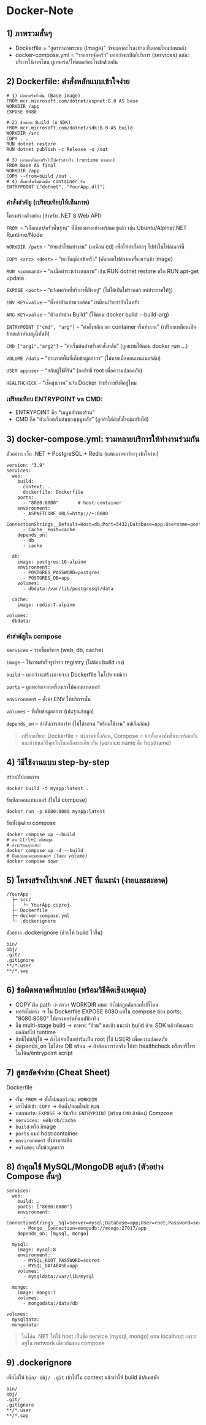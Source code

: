 # Docker-Note

## 1) ภาพรวมสั้นๆ
* Dockerfile = “สูตรทำภาพระบบ (Image)” ว่าจะเอาอะไรลงบ้าง ขั้นตอนไหนก่อนหลัง
* docker-compose.yml = “รายการจัดครัว” บอกว่าจะเปิดกี่บริการ (services) แต่ละบริการใช้ภาพไหน ผูกพอร์ต/โฟลเดอร์อะไรเข้าด้วยกัน

## 2) Dockerfile: คำสั่งหลักแบบเข้าใจง่าย
```
# 1) เลือกครัวตั้งต้น (Base image)
FROM mcr.microsoft.com/dotnet/aspnet:8.0 AS base
WORKDIR /app
EXPOSE 8080

# 2) ขั้นตอน Build (มี SDK)
FROM mcr.microsoft.com/dotnet/sdk:8.0 AS build
WORKDIR /src
COPY . .
RUN dotnet restore
RUN dotnet publish -c Release -o /out

# 3) เอาของที่อบเสร็จไปใส่ครัวตัวจริง (runtime บางเบา)
FROM base AS final
WORKDIR /app
COPY --from=build /out .
# 4) ตั้งคำสั่งเริ่มต้นเมื่อ container รัน
ENTRYPOINT ["dotnet", "YourApp.dll"]
```
### คำสั่งสำคัญ (เปรียบเทียบให้เห็นภาพ)

โครงสร้างตัวอย่าง (สำหรับ .NET 8 Web API)

`FROM` <image> – “เลือกเตา/ครัวพื้นฐาน” ที่มีของบางอย่างพร้อมอยู่แล้ว เช่น Ubuntu/Alpine/.NET Runtime/Node

`WORKDIR /path` – “ย้ายเข้าโซนทำงาน” (เหมือน cd) เพื่อให้คำสั่งต่อๆ ไปทำในโฟลเดอร์นี้

`COPY <src> <dest>` – “ยกวัตถุดิบเข้าครัว” (คัดลอกไฟล์จากเครื่องเราเข้า image)

`RUN <command>` – “ลงมือทำระหว่างอบภาพ” เช่น RUN dotnet restore หรือ RUN apt-get update

`EXPOSE <port>` – “แจ้งพอร์ตที่บริการนี้ฟังอยู่” (ไม่ได้เปิดไฟร์วอลล์ แค่ประกาศให้รู้)

`ENV KEY=value` – “ตั้งค่าตัวแปรแวดล้อม” เหมือนป้ายกำกับในครัว

`ARG KEY=value` – “ตัวแปรช่วง Build” (ใช้ตอน docker build --build-arg)

`ENTRYPOINT ["cmd", "arg"]` – “คำสั่งหลักเวลา container เริ่มทำงาน” (เปรียบเหมือนเปิดร้านแล้วทำเมนูนี้ทันที)

`CMD ["arg1","arg2"]` – “ค่าเริ่มต้นสำหรับคำสั่งหลัก” (ถูกแทนได้ตอน docker run ...)

`VOLUME /data` – “ประกาศพื้นที่เก็บข้อมูลถาวร” (ไม่หายเมื่อคอนเทนเนอร์ดับ)

`USER appuser` – “สลับผู้ใช้ที่รัน” (ลดสิทธิ์ root เพื่อความปลอดภัย)

`HEALTHCHECK` – “เช็คสุขภาพ” แจ้ง Docker ว่าบริการยังดีอยู่ไหม

### เปรียบเทียบ ENTRYPOINT vs CMD:

* ENTRYPOINT คือ “เมนูหลักของร้าน”
* CMD คือ “ตัวเลือกเริ่มต้นของเมนูหลัก” (ลูกค้าใส่คำสั่งใหม่มาทับได้)

## 3) docker-compose.yml: รวมหลายบริการให้ทำงานร่วมกัน
ตัวอย่าง: เว็บ .NET + PostgreSQL + Redis (แสดงภาพกว้างๆ เข้าใจง่าย)
```
version: "3.9"
services:
  web:
    build:
      context: .
      dockerfile: Dockerfile
    ports:
      - "8080:8080"       # host:container
    environment:
      - ASPNETCORE_URLS=http://+:8080
      - ConnectionStrings__Default=Host=db;Port=5432;Database=app;Username=postgres;Password=postgres
      - Cache__Host=cache
    depends_on:
      - db
      - cache

  db:
    image: postgres:16-alpine
    environment:
      - POSTGRES_PASSWORD=postgres
      - POSTGRES_DB=app
    volumes:
      - dbdata:/var/lib/postgresql/data

  cache:
    image: redis:7-alpine

volumes:
  dbdata:

```
### คำสำคัญใน compose
`services` – รายชื่อบริการ (web, db, cache)

`image` – ใช้ภาพสำเร็จรูปจาก registry (ไม่ต้อง build เอง)

`build` – บอกว่าจะสร้างภาพจาก Dockerfile ในโปรเจกต์เรา

`ports` – ผูกพอร์ตจากเครื่องเราไปคอนเทนเนอร์

`environment` – ตั้งค่า ENV ให้บริการนั้น

`volumes` – ที่เก็บข้อมูลถาวร (เช่นฐานข้อมูล)

`depends_on` – ลำดับการสตาร์ท (ไม่ได้รอจน “พร้อมใช้งาน” แค่เริ่มก่อน)

> เปรียบเทียบ: Dockerfile = ทำภาพหนึ่งก้อน, Compose = ยกทั้งกองทัพขึ้นมาพร้อมกัน และกำหนดวิธีคุยกันในเครือข่ายเดียวกัน (service name คือ hostname)

## 4) วิธีใช้งานแบบ step-by-step
สร้าง/อัปเดตภาพ
```
docker build -t myapp:latest .
```
รันทีละคอนเทนเนอร์ (ไม่ใช้ compose)
```
docker run -p 8080:8080 myapp:latest
```
รันทั้งชุดด้วย compose
```
docker compose up --build
# กด Ctrl+C เพื่อหยุด
# ถ้าจะรันฉากหลัง:
docker compose up -d --build
# ปิดและลบคอนเทนเนอร์ (ไม่ลบ volume)
docker compose down
```
## 5) โครงสร้างโปรเจกต์ .NET ที่แนะนำ (ง่ายและสะอาด)
```
/YourApp
  ├─ src/
  │   └─ YourApp.csproj
  ├─ Dockerfile
  ├─ docker-compose.yml
  └─ .dockerignore

```
ตัวอย่าง .dockerignore (ช่วยให้ build ไวขึ้น)
```
bin/
obj/
.git/
.gitignore
**/*.user
**/*.swp
```
## 6) ข้อผิดพลาดที่พบบ่อย (พร้อมวิธีคิดเชิงเหตุผล)
* COPY ผิด path → ตรวจ WORKDIR เสมอ ว่าไฟล์ถูกคัดลอกไปที่ไหน
* พอร์ตไม่ตรง → ใน Dockerfile EXPOSE 8080 แต่ใน compose ต้อง ports: "8080:8080" ให้ตรงพอร์ตที่แอปฟังจริง
* ลืม multi-stage build → ภาพจะ “อ้วน” และช้า แนะนำ build ด้วย SDK แล้วคัดเฉพาะผลลัพธ์ไป runtime
* สิทธิ์ไฟล์/ผู้ใช้ → ถ้าไม่จำเป็นอย่ารันเป็น root (ใช้ USER) เพื่อความปลอดภัย
* depends_on ไม่ได้รอ DB พร้อม → ถ้าต้องการรอจริง ให้ทำ healthcheck หรือรอรีไทรในโค้ด/entrypoint script

## 7) สูตรลัดจำง่าย (Cheat Sheet)
Dockerfile
* เริ่ม: `FROM` → ตั้งโฟลเดอร์งาน: `WORKDIR`
* เอาไฟล์เข้า: `COPY` → ติดตั้ง/คอมไพล์: `RUN`
* บอกพอร์ต: `EXPOSE` → รันจริง: `ENTRYPOINT` (พร้อม `CMD` ถ้าต้อง)
Compose
* `services: web/db/cache`
* `build` หรือ image
* `ports` แมป host:container
* `environment` ตั้งค่าคอนฟิก
* `volumes` เก็บข้อมูลถาวร

## 8) ถ้าคุณใช้ MySQL/MongoDB อยู่แล้ว (ตัวอย่าง Compose สั้นๆ)
```
services:
  web:
    build: .
    ports: ["8080:8080"]
    environment:
      - ConnectionStrings__Sql=Server=mysql;Database=app;User=root;Password=secret
      - Mongo__Connection=mongodb://mongo:27017/app
    depends_on: [mysql, mongo]

  mysql:
    image: mysql:8
    environment:
      - MYSQL_ROOT_PASSWORD=secret
      - MYSQL_DATABASE=app
    volumes:
      - mysqldata:/var/lib/mysql

  mongo:
    image: mongo:7
    volumes:
      - mongodata:/data/db

volumes:
  mysqldata:
  mongodata:
```
> ในโค้ด .NET ให้ใช้ host เป็นชื่อ service (mysql, mongo) แทน localhost เพราะอยู่ใน network เดียวกันของ compose

## 9) .dockerignore
เพื่อไม่ให้ `bin/ obj/ .git` เข้าไปใน context แล้วทำให้ build ช้า/แคชพัง
```
bin/
obj/
.git/
.gitignore
**/*.user
**/*.swp
```
